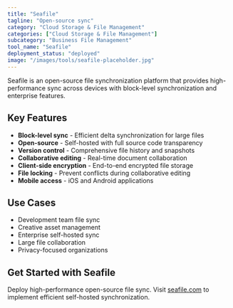 ```yaml
---
title: "Seafile"
tagline: "Open-source sync"
category: "Cloud Storage & File Management"
categories: ["Cloud Storage & File Management"]
subcategory: "Business File Management"
tool_name: "Seafile"
deployment_status: "deployed"
image: "/images/tools/seafile-placeholder.jpg"
---
```

Seafile is an open-source file synchronization platform that provides high-performance sync across devices with block-level synchronization and enterprise features.

## Key Features

- **Block-level sync** - Efficient delta synchronization for large files
- **Open-source** - Self-hosted with full source code transparency
- **Version control** - Comprehensive file history and snapshots
- **Collaborative editing** - Real-time document collaboration
- **Client-side encryption** - End-to-end encrypted file storage
- **File locking** - Prevent conflicts during collaborative editing
- **Mobile access** - iOS and Android applications

## Use Cases

- Development team file sync
- Creative asset management
- Enterprise self-hosted sync
- Large file collaboration
- Privacy-focused organizations

## Get Started with Seafile

Deploy high-performance open-source file sync. Visit [seafile.com](https://www.seafile.com) to implement efficient self-hosted synchronization.